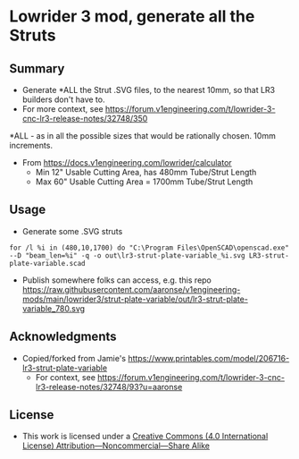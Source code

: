 # Lowrider 3 mod, generate all the Struts

## Summary
- Generate *ALL the Strut .SVG files, to the nearest 10mm, so that LR3 builders don't have to.
- For more context, see https://forum.v1engineering.com/t/lowrider-3-cnc-lr3-release-notes/32748/350

*ALL - as in all the possible sizes that would be rationally chosen.  10mm increments.
- From https://docs.v1engineering.com/lowrider/calculator
  - Min 12" Usable Cutting Area, has 480mm Tube/Strut Length
  - Max 60" Usable Cutting Area = 1700mm Tube/Strut Length 


## Usage
- Generate some .SVG struts
```
for /l %i in (480,10,1700) do "C:\Program Files\OpenSCAD\openscad.exe" --D "beam_len=%i" -q -o out\lr3-strut-plate-variable_%i.svg LR3-strut-plate-variable.scad
```
- Publish somewhere folks can access, e.g. this repo
    https://raw.githubusercontent.com/aaronse/v1engineering-mods/main/lowrider3/strut-plate-variable/out/lr3-strut-plate-variable_780.svg


## Acknowledgments
- Copied/forked from Jamie's https://www.printables.com/model/206716-lr3-strut-plate-variable
  - For context, see https://forum.v1engineering.com/t/lowrider-3-cnc-lr3-release-notes/32748/93?u=aaronse


## License
- This work is licensed under a [Creative Commons (4.0 International License) Attribution—Noncommercial—Share Alike](http://creativecommons.org/licenses/by-nc-sa/4.0/)